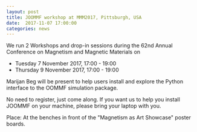 ```yaml
---
layout: post
title: JOOMMF workshop at MMM2017, Pittsburgh, USA
date:  2017-11-07 17:00:00
categories: news
---
```


We run 2 Workshops and drop-in sessions during the 62nd Annual Conference on
Magnetism and Magnetic Materials on

- Tuesday 7 November 2017, 17:00 - 19:00
- Thursday 9 November 2017, 17:00 - 19:00

Marijan Beg will be present to help
users install and explore the Python interface to the OOMMF simulation
package.

No need to register, just come along. If you want us to help you
install JOOMMF on your machine, please bring your laptop with you.

Place: At the benches in front of the "Magnetism as Art Showcase" poster boards. 
